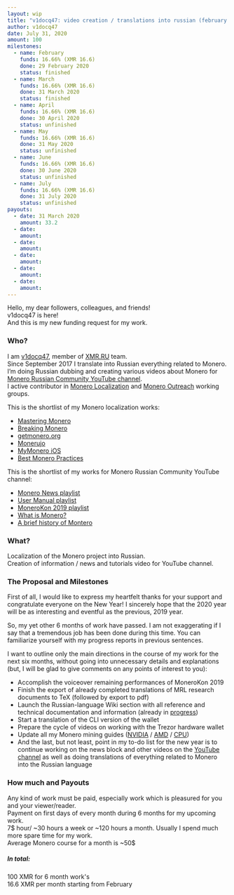 ```yaml
---
layout: wip
title: "v1docq47: video creation / translations into russian (february - july 2020)"
author: v1docq47
date: July 31, 2020
amount: 100
milestones:
  - name: February
    funds: 16.66% (XMR 16.6)
    done: 29 February 2020
    status: finished
  - name: March
    funds: 16.66% (XMR 16.6)
    done: 31 March 2020
    status: finished
  - name: April
    funds: 16.66% (XMR 16.6)
    done: 30 April 2020
    status: unfinished
  - name: May
    funds: 16.66% (XMR 16.6)
    done: 31 May 2020
    status: unfinished
  - name: June
    funds: 16.66% (XMR 16.6)
    done: 30 June 2020
    status: unfinished
  - name: July
    funds: 16.66% (XMR 16.6)
    done: 31 July 2020
    status: unfinished
payouts:
  - date: 31 March 2020
    amount: 33.2
  - date:
    amount:
  - date:
    amount:
  - date:
    amount:
  - date:
    amount:
  - date:
    amount:
---
```


Hello, my dear followers, colleagues, and friends!  
v1docq47 is here!  
And this is my new funding request for my work.  

### Who?

I am [v1docq47](https://t.me/v1docq47), member of [XMR.RU](https://xmr.ru/) team.  
Since September 2017 I translate into Russian everything related to Monero. I’m doing Russian dubbing and creating various videos about Monero for [Monero Russian Community YouTube channel](https://www.youtube.com/channel/UChZc5PLsbP5zeFrmOYMKGmA).  
I active contributor in [Monero Localization](https://taiga.getmonero.org/profile/v1docq47) and [Monero Outreach](https://taiga.getmonero.org/profile/v1docq47) working groups.

This is the shortlist of my Monero localization works:
- [Mastering Monero](https://docs.xmr.ru/books/mastering-monero/)  
- [Breaking Monero](https://docs.xmr.ru/breaking/)  
- [getmonero.org](https://repo.getmonero.org/monero-project/monero-site/merge_requests/913)  
- [Monerujo](https://github.com/m2049r/xmrwallet/pull/278)  
- [MyMonero iOS](https://crowdin.com/project/mymonero-app-ios/ru#)  
- [Best Monero Practices](https://github.com/monero-ecosystem/outreach-docs/pull/68)  

This is the shortlist of my works for Monero Russian Community YouTube channel:
- [Monero News playlist](https://www.youtube.com/playlist?list=PLQyX7h187qnQWtCN6brBXsB9QLEuaJWQO)  
- [User Manual playlist](https://www.youtube.com/playlist?list=LLhZc5PLsbP5zeFrmOYMKGmA)  
- [MoneroKon 2019 playlist](https://www.youtube.com/watch?v=56Tr03HzGJ8&list=PLQyX7h187qnSZG_PTYtO57_z_nFOlWWEM)  
- [What is Monero?](https://youtu.be/YfeRXFT3ECY)  
- [A brief history of Montero](https://youtu.be/r-VmVJN-UHk)

### What?

Localization of the Monero project into Russian.  
Creation of information / news and tutorials video for YouTube channel.

### The Proposal and Milestones

First of all, I would like to express my heartfelt thanks for your support and congratulate everyone on the New Year! I sincerely hope that the 2020 year will be as interesting and eventful as the previous, 2019 year.

So, my yet other 6 months of work have passed. I am not exaggerating if I say that a tremendous job has been done during this time. You can familiarize yourself with my progress reports in previous sentences.  

I want to outline only the main directions in the course of my work for the next six months, without going into unnecessary details and explanations (but, I will be glad to give comments on any points of interest to you):
- Accomplish the voiceover remaining performances of MoneroKon 2019  
- Finish the export of already completed translations of MRL research documents to TeX (followed by export to pdf)  
- Launch the Russian-language Wiki section with all reference and technical documentation and information (already in [progress](https://docs.xmr.ru/moneropedia/))  
- Start a translation of the CLI version of the wallet  
- Prepare the cycle of videos on working with the Trezor hardware wallet  
- Update all my Monero mining guides ([NVIDIA](https://xmr.ru/manuals/how-to-mine-monero-with-nvidia-gpu/) / [AMD](https://xmr.ru/manuals/how-to-mine-monero-with-amd-gpu/) / [CPU](https://xmr.ru/manuals/how-to-mine-monero-cpu/))  
- And the last, but not least, point in my to-do list for the new year is to continue working on the news block and other videos on the [YouTube channel](https://www.youtube.com/c/MoneroRussianCommunity) as well as doing translations of everything related to Monero into the Russian language

### How much and Payouts

Any kind of work must be paid, especially work which is pleasured for you and your viewer/reader.  
Payment on first days of every month during 6 months for my upcoming work.  
7$ hour/ ~30 hours a week or ~120 hours a month. Usually I spend much more spare time for my work.  
Average Monero course for a month is ~50$

##### In total:
100 XMR for 6 month work's  
16.6 XMR per month starting from February
